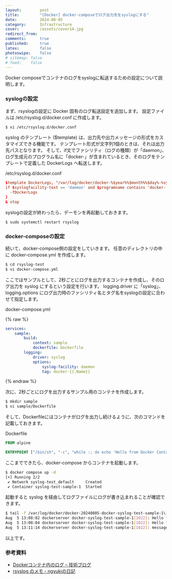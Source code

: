 ```yaml
---
layout:        post
title:         "[Docker] docker-composeでログ出力先をsyslogにする"
date:          2024-08-05
category:      Infrastructure
cover:         /assets/cover14.jpg
redirect_from:
comments:      true
published:     true
latex:         false
photoswipe:    false
# sitemap: false
# feed:    false
---
```


Docker composeでコンテナのログをsyslogに転送するための設定について説明します。

### syslogの設定

まず、rsyslogの設定に Docker 固有のログ転送設定を追加します。
設定ファイルは /etc/rsyslog.d/docker.conf に作成します。

```bash
$ vi /etc/rsyslog.d/docker.conf
```

syslog のテンプレート (\$template) は、出力先や出力メッセージの形式をカスタマイズできる機能です。
テンプレート形式が文字列1個のときは、それは出力先パスとなります。
そして、if文でファシリティ（ログの種類）が「daemon」、ログ生成元のプログラム名に「docker-」が含まれているとき、そのログをテンプレートで定義した DockerLogs へ転送します。

/etc/rsyslog.d/docker.conf

```conf
$template DockerLogs, "/var/log/docker/docker-%$year%%$month%%$day%-%syslogtag%.log"
if $syslogfacility-text == 'daemon' and $programname contains 'docker-' then {
  -?DockerLogs
}
& stop
```

syslogの設定が終わったら、デーモンを再起動しておきます。

```bash
$ sudo systemctl restart rsyslog
```

### docker-composeの設定

続いて、docker-compose側の設定をしていきます。
任意のディレクトリの中に docker-compose.yml を作成します。

```bash
$ cd rsyslog-test
$ vi docker-compose.yml
```

ここではサンプルとして、2秒ごとにログを出力するコンテナを作成し、そのログ出力を syslog にするという設定を行います。
logging.driver に「syslog」、logging.options にログ出力時のファシリティ名とタグ名をsyslogの設定に合わせて指定します。

docker-compose.yml

{% raw %}

```yaml
services:
    sample:
        build:
            context: sample
            dockerfile: Dockerfile
        logging:
            driver: syslog
            options:
                syslog-facility: daemon
                tag: docker-{{.Name}}
```

{% endraw %}

次に、2秒ごとにログを出力するサンプル用のコンテナを作成します。

```bash
$ mkdir sample
$ vi sample/Dockerfile
```

そして、Dockerfileにはコンテナがログを出力し続けるように、次のコマンドを記載しておきます。

Dockerfile

```dockerfile
FROM alpine

ENTRYPOINT ["/bin/sh", "-c", "while :; do echo 'Hello from Docker Container!'; sleep 2; done"]
```

ここまでできたら、docker-compose からコンテナを起動します。

```bash
$ docker compose up -d
[+] Running 2/2
 ✔ Network syslog-test_default     Created
 ✔ Container syslog-test-sample-1  Started
```

起動すると syslog を経由してログファイルにログが書き込まれることが確認できます。

```bash
$ tail -f /var/log/docker/docker-20240805-docker-syslog-test-sample-1\[1022\]\:.log
Aug  5 13:08:02 dockerserver docker-syslog-test-sample-1[1022]: Hello from Docker Container!
Aug  5 13:08:04 dockerserver docker-syslog-test-sample-1[1022]: Hello from Docker Container!
Aug  5 13:11:14 dockerserver docker-syslog-test-sample-1[1022]: message repeated 95 times: [ Hello from Docker Container!]
```

以上です。

### 参考資料

- [Dockerコンテナ内のログ – 技術ブログ](https://kstoneriver.com/tech/archives/66)
- [rsyslog のメモ - ngyukiの日記](https://ngyuki.hatenablog.com/entry/2016/04/18/220724)
